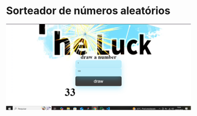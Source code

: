 <h1>Sorteador de números aleatórios</h1>
<img src="https://github.com/Jaymisom123/random-number--picker/blob/main/assets/Captura%20de%20Tela%20(38).png?raw=true">

